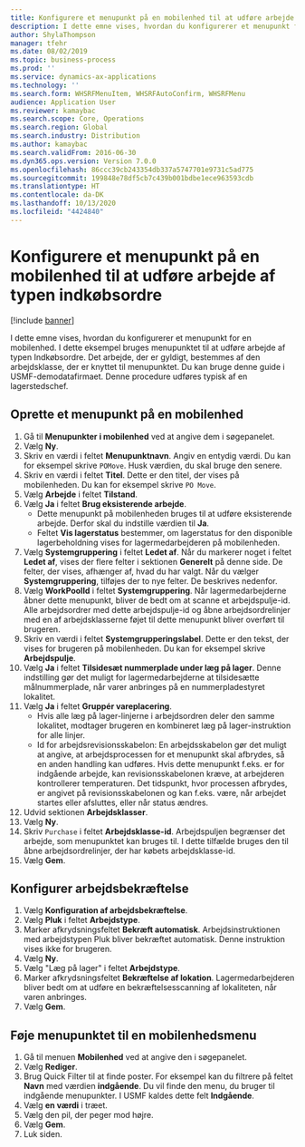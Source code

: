 ```yaml
---
title: Konfigurere et menupunkt på en mobilenhed til at udføre arbejde af typen indkøbsordre
description: I dette emne vises, hvordan du konfigurerer et menupunkt for en mobilenhed.
author: ShylaThompson
manager: tfehr
ms.date: 08/02/2019
ms.topic: business-process
ms.prod: ''
ms.service: dynamics-ax-applications
ms.technology: ''
ms.search.form: WHSRFMenuItem, WHSRFAutoConfirm, WHSRFMenu
audience: Application User
ms.reviewer: kamaybac
ms.search.scope: Core, Operations
ms.search.region: Global
ms.search.industry: Distribution
ms.author: kamaybac
ms.search.validFrom: 2016-06-30
ms.dyn365.ops.version: Version 7.0.0
ms.openlocfilehash: 86ccc39cb243354db337a5747701e9731c5ad775
ms.sourcegitcommit: 199848e78df5cb7c439b001bdbe1ece963593cdb
ms.translationtype: HT
ms.contentlocale: da-DK
ms.lasthandoff: 10/13/2020
ms.locfileid: "4424840"
---
```

# <a name="set-up-a-mobile-device-menu-item-for-completing-work-of-type-purchase-order"></a>Konfigurere et menupunkt på en mobilenhed til at udføre arbejde af typen indkøbsordre

[!include [banner](../../includes/banner.md)]

I dette emne vises, hvordan du konfigurerer et menupunkt for en mobilenhed. I dette eksempel bruges menupunktet til at udføre arbejde af typen Indkøbsordre. Det arbejde, der er gyldigt, bestemmes af den arbejdsklasse, der er knyttet til menupunktet. Du kan bruge denne guide i USMF-demodatafirmaet. Denne procedure udføres typisk af en lagerstedschef.


## <a name="create-a-mobile-device-menu-item"></a>Oprette et menupunkt på en mobilenhed
1. Gå til **Menupunkter i mobilenhed** ved at angive dem i søgepanelet.
2. Vælg **Ny**.
3. Skriv en værdi i feltet **Menupunktnavn**. Angiv en entydig værdi. Du kan for eksempel skrive `POMove`. Husk værdien, du skal bruge den senere.  
4. Skriv en værdi i feltet **Titel**. Dette er den titel, der vises på mobilenheden. Du kan for eksempel skrive `PO Move`.  
5. Vælg **Arbejde** i feltet **Tilstand**.
6. Vælg **Ja** i feltet **Brug eksisterende arbejde**.
    - Dette menupunkt på mobilenheden bruges til at udføre eksisterende arbejde. Derfor skal du indstille værdien til **Ja**.  
    - Feltet **Vis lagerstatus** bestemmer, om lagerstatus for den disponible lagerbeholdning vises for lagermedarbejderen på mobilenheden.  
7. Vælg **Systemgruppering** i feltet **Ledet af**. Når du markerer noget i feltet **Ledet af**, vises der flere felter i sektionen **Generelt** på denne side. De felter, der vises, afhænger af, hvad du har valgt. Når du vælger **Systemgruppering**, tilføjes der to nye felter. De beskrives nedenfor.  
8. Vælg **WorkPoolId** i feltet **Systemgruppering**. Når lagermedarbejderne åbner dette menupunkt, bliver de bedt om at scanne et arbejdspulje-id. Alle arbejdsordrer med dette arbejdspulje-id og åbne arbejdsordrelinjer med en af arbejdsklasserne føjet til dette menupunkt bliver overført til brugeren.  
9. Skriv en værdi i feltet **Systemgrupperingslabel**. Dette er den tekst, der vises for brugeren på mobilenheden. Du kan for eksempel skrive **Arbejdspulje**.  
10. Vælg **Ja** i feltet **Tilsidesæt nummerplade under læg på lager**. Denne indstilling gør det muligt for lagermedarbejderne at tilsidesætte målnummerplade, når varer anbringes på en nummerpladestyret lokalitet.  
11. Vælg **Ja** i feltet **Gruppér vareplacering**.
    - Hvis alle læg på lager-linjerne i arbejdsordren deler den samme lokalitet, modtager brugeren en kombineret læg på lager-instruktion for alle linjer. 
    - Id for arbejdsrevisionsskabelon: En arbejdsskabelon gør det muligt at angive, at arbejdsprocessen for et menupunkt skal afbrydes, så en anden handling kan udføres. Hvis dette menupunkt f.eks. er for indgående arbejde, kan revisionsskabelonen kræve, at arbejderen kontrollerer temperaturen. Det tidspunkt, hvor processen afbrydes, er angivet på revisionsskabelonen og kan f.eks. være, når arbejdet startes eller afsluttes, eller når status ændres.  
12. Udvid sektionen **Arbejdsklasser**.
13. Vælg **Ny**.
14. Skriv `Purchase` i feltet **Arbejdsklasse-id**. Arbejdspuljen begrænser det arbejde, som menupunktet kan bruges til. I dette tilfælde bruges den til åbne arbejdsordrelinjer, der har købets arbejdsklasse-id.  
15. Vælg **Gem**.

## <a name="set-up-work-confirmation"></a>Konfigurer arbejdsbekræftelse
1. Vælg **Konfiguration af arbejdsbekræftelse**.
2. Vælg **Pluk** i feltet **Arbejdstype**.
3. Marker afkrydsningsfeltet **Bekræft automatisk**. Arbejdsinstruktionen med arbejdstypen Pluk bliver bekræftet automatisk. Denne instruktion vises ikke for brugeren.  
4. Vælg **Ny**.
5. Vælg "Læg på lager" i feltet **Arbejdstype**.
6. Marker afkrydsningsfeltet **Bekræftelse af lokation**. Lagermedarbejderen bliver bedt om at udføre en bekræftelsesscanning af lokaliteten, når varen anbringes.  
7. Vælg **Gem**.

## <a name="add-the-menu-item-to-a-mobile-device-menu"></a>Føje menupunktet til en mobilenhedsmenu
1. Gå til menuen **Mobilenhed** ved at angive den i søgepanelet.
2. Vælg **Rediger**.
3. Brug Quick Filter til at finde poster. For eksempel kan du filtrere på feltet **Navn** med værdien **indgående**. Du vil finde den menu, du bruger til indgående menupunkter. I USMF kaldes dette felt **Indgående**.  
4. Vælg **en værdi** i træet.
5. Vælg den pil, der peger mod højre.
6. Vælg **Gem**.
7. Luk siden.
